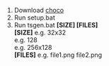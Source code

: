 1. Download [choco](https://chocolatey.org)
2. Run setup.bat
3. Run tsgen.bat **[SIZE] [FILES]**    
   **[SIZE]**  e.g. 32x32  
               e.g. 128  
               e.g. 256x128  
   **[FILES]** e.g. file1.png file2.png
